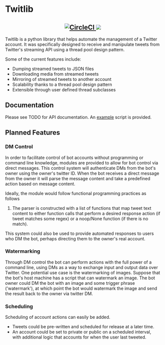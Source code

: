 # Twitlib

<h2 align="center">
  <a href="https://circleci.com/gh/TidalPaladin/twitlib">
    <img alt="CircleCI" src="https://circleci.com/gh/TidalPaladin/twitlib.svg?style=svg" />
  </a>
	<a href="https://codecov.io/gh/TidalPaladin/twitlib">
		<img src="https://codecov.io/gh/TidalPaladin/twitlib/branch/master/graph/badge.svg" />
	</a>
</h2>

Twitlib is a python library that helps automate the management of a
Twitter account. It was specifically designed to receive and
manipulate tweets from Twitter's streaming API using a thread pool
design pattern.

Some of the current features include:
* Dumping streamed tweets to JSON files
* Downloading media from streamed tweets
* Mirroring of streamed tweets to another account
* Scalability thanks to a thread pool design pattern
* Extensible through user defined thread subclasses

## Documentation

Please see TODO for API documentation. An [example](example/) script
is provided.

## Planned Features

### DM Control

In order to facilitate control of bot accounts without programming
or command line knowledge, modules are provided to allow for bot
control via direct messages. This control system will authenticate DMs
from the bot's owner using the owner's twitter ID. When the bot
receives a direct message from the owner it will parse the message
content and take a predefined action based on message content.

Ideally, the module would follow functional programming practices as
follows

1. The parser is constructed with a list of functions that map tweet
	 text content to either function calls that perform a desired
	 response action (if tweet matches some regex) or a noop/None
	 function (if there is no match).

This system could also be used to provide automated responses to users
who DM the bot, perhaps directing them to the owner's real account.

### Watermarking

Through DM control the bot can perform actions with the full power of
a command line, using DMs as a way to exchange input and output data
over Twitter. One potential use case is the watermarking of images.
Suppose that the bot's host machine has a script that can watermark
an image. The bot owner could DM the bot with an image and some
trigger phrase ('watermark'), at which point the bot would watermark
the image and send the result back to the owner via twitter DM.

### Scheduling

Scheduling of account actions can easily be added.

* Tweets could be pre-written and scheduled for release at a later time.
* An account could be set to private or public on a scheduled
	interval, with additional logic that accounts for when the user last
	tweeted.
